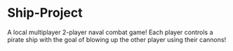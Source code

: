 # Ship-Project
A local multiplayer 2-player naval combat game! Each player controls a pirate ship with the goal of blowing up the other player using their cannons!
